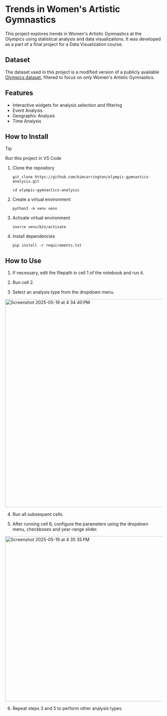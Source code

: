 # Trends in Women's Artistic Gymnastics
This project explores trends in Women's Artistic Gymnastics at the Olympics using statistical analysis and data visualizations. It was developed as a part of a final project for a Data Visualization course. 

## Dataset
The dataset used in this project is a modified version of a publicly available [Olympics dataset](https://www.kaggle.com/datasets/harshvgh/olympics), filtered to focus on only Women's Artistic Gymnastics. 

## Features
- Interactive widgets for analysis selection and filtering
- Event Analysis
- Geographic Analysis
- Time Analysis

## How to Install
> [!TIP]
> Run this project in VS Code

1. Clone the repository
   
     ```git clone https://github.com/kimcarrington/olympic-gymnastics-analysis.git```

      ```cd olympic-gymnastics-analysis```
   
2. Create a virtual environment
   
   ```python3 -m venv venv```
   
3. Activate virtual environment
   
   ```source venv/bin/activate```
   
4. Install dependencies
   
   ```pip install -r requirements.txt```
   
## How to Use
1. If necessary, edit the filepath in cell 1 of the notebook and run it.

2. Run cell 2.

3. Select an analysis type from the dropdown menu.
<img width="667" alt="Screenshot 2025-05-19 at 4 34 40 PM" src="https://github.com/user-attachments/assets/a384a8da-d667-4a70-9733-670b303ab433" />

4. Run all subsequent cells.

5. After running cell 6, configure the parameters using the dropdown menu, checkboxes and year-range slider.
<img width="529" alt="Screenshot 2025-05-19 at 4 35 35 PM" src="https://github.com/user-attachments/assets/cb4e6676-6bb7-42a5-a699-c59b51dc7102" />

6. Repeat steps 3 and 5 to perform other analysis types. 
